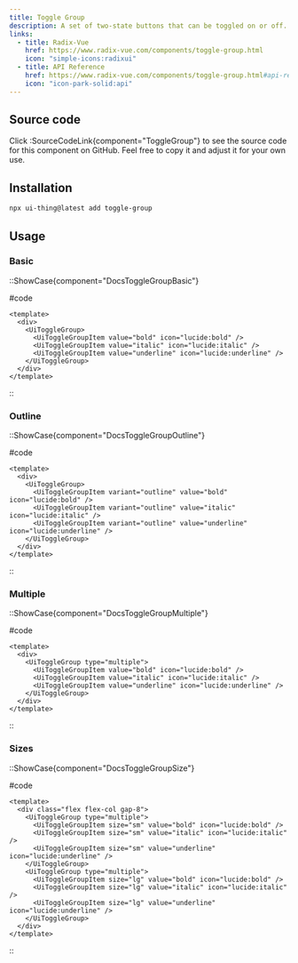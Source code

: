 ```yaml
---
title: Toggle Group
description: A set of two-state buttons that can be toggled on or off.
links:
  - title: Radix-Vue
    href: https://www.radix-vue.com/components/toggle-group.html
    icon: "simple-icons:radixui"
  - title: API Reference
    href: https://www.radix-vue.com/components/toggle-group.html#api-reference
    icon: "icon-park-solid:api"
---
```


## Source code

Click :SourceCodeLink{component="ToggleGroup"} to see the source code for this component on GitHub. Feel free to copy it and adjust it for your own use.

## Installation

```bash
npx ui-thing@latest add toggle-group
```

## Usage

### Basic

::ShowCase{component="DocsToggleGroupBasic"}

#code

```vue [DocsToggleGroupBasic.vue]
<template>
  <div>
    <UiToggleGroup>
      <UiToggleGroupItem value="bold" icon="lucide:bold" />
      <UiToggleGroupItem value="italic" icon="lucide:italic" />
      <UiToggleGroupItem value="underline" icon="lucide:underline" />
    </UiToggleGroup>
  </div>
</template>
```

::

### Outline

::ShowCase{component="DocsToggleGroupOutline"}

#code

```vue [DocsToggleGroupOutline.vue]
<template>
  <div>
    <UiToggleGroup>
      <UiToggleGroupItem variant="outline" value="bold" icon="lucide:bold" />
      <UiToggleGroupItem variant="outline" value="italic" icon="lucide:italic" />
      <UiToggleGroupItem variant="outline" value="underline" icon="lucide:underline" />
    </UiToggleGroup>
  </div>
</template>
```

::

### Multiple

::ShowCase{component="DocsToggleGroupMultiple"}

#code

```vue [DocsToggleGroupMultiple.vue]
<template>
  <div>
    <UiToggleGroup type="multiple">
      <UiToggleGroupItem value="bold" icon="lucide:bold" />
      <UiToggleGroupItem value="italic" icon="lucide:italic" />
      <UiToggleGroupItem value="underline" icon="lucide:underline" />
    </UiToggleGroup>
  </div>
</template>
```

::

### Sizes

::ShowCase{component="DocsToggleGroupSize"}

#code

```vue [DocsToggleGroupSize.vue]
<template>
  <div class="flex flex-col gap-8">
    <UiToggleGroup type="multiple">
      <UiToggleGroupItem size="sm" value="bold" icon="lucide:bold" />
      <UiToggleGroupItem size="sm" value="italic" icon="lucide:italic" />
      <UiToggleGroupItem size="sm" value="underline" icon="lucide:underline" />
    </UiToggleGroup>
    <UiToggleGroup type="multiple">
      <UiToggleGroupItem size="lg" value="bold" icon="lucide:bold" />
      <UiToggleGroupItem size="lg" value="italic" icon="lucide:italic" />
      <UiToggleGroupItem size="lg" value="underline" icon="lucide:underline" />
    </UiToggleGroup>
  </div>
</template>
```

::
